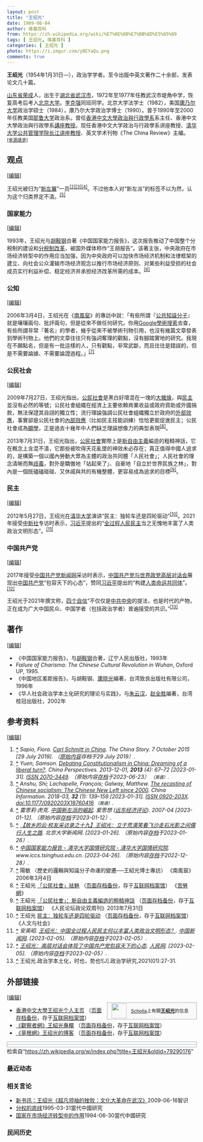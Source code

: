 ```yaml
---
layout: post
title: "王绍光"
date: 1989-06-04
author: 维基百科
from: https://zh.wikipedia.org/wiki/%E7%8E%8B%E7%BB%8D%E5%85%89
tags: [ 王绍光, 维基百科 ]
categories: [ 王绍光 ]
photo: https://i.imgur.com/yBEYaQu.png
comments: true
---
```

<div class="mw-content-ltr mw-parser-output" lang="zh" dir="ltr"><style data-mw-deduplicate="TemplateStyles:r83732082">.mw-parser-output .infobox-subbox{padding:0;border:none;margin:-3px;width:auto;min-width:100%;font-size:100%;clear:none;float:none;background-color:transparent}.mw-parser-output .infobox-3cols-child{margin:auto}.mw-parser-output .infobox .navbar{font-size:100%}body.skin-minerva .mw-parser-output .infobox-header,body.skin-minerva .mw-parser-output .infobox-subheader,body.skin-minerva .mw-parser-output .infobox-above,body.skin-minerva .mw-parser-output .infobox-title,body.skin-minerva .mw-parser-output .infobox-image,body.skin-minerva .mw-parser-output .infobox-full-data,body.skin-minerva .mw-parser-output .infobox-below{text-align:center}@media screen{html.skin-theme-clientpref-night .mw-parser-output .infobox-full-data:not(.notheme)>div:not(.notheme)[style]{background:#1f1f23!important;color:#f8f9fa}@media screen and (prefers-color-scheme:dark){html.skin-theme-clientpref-os .mw-parser-output .infobox-full-data:not(.notheme) div:not(.notheme){background:#1f1f23!important;color:#f8f9fa}}html.skin-theme-clientpref-night .mw-parser-output .infobox td div:not(.notheme)[style]{background:transparent!important;color:var(--color-base,#202122)}@media screen and (prefers-color-scheme:dark){html.skin-theme-clientpref-os .mw-parser-output .infobox td div:not(.notheme)[style]{background:transparent!important;color:var(--color-base,#202122)}}html.skin-theme-clientpref-night .mw-parser-output .infobox td div.NavHead:not(.notheme)[style]{background:transparent!important}}@media screen and (prefers-color-scheme:dark){html.skin-theme-clientpref-os .mw-parser-output .infobox td div.NavHead:not(.notheme)[style]{background:transparent!important}}@media(min-width:640px){body.skin--responsive .mw-parser-output .infobox-table{display:table!important}body.skin--responsive .mw-parser-output .infobox-table>caption{display:table-caption!important}body.skin--responsive .mw-parser-output .infobox-table>tbody{display:table-row-group}body.skin--responsive .mw-parser-output .infobox-table tr{display:table-row!important}body.skin--responsive .mw-parser-output .infobox-table th,body.skin--responsive .mw-parser-output .infobox-table td{padding-left:inherit;padding-right:inherit}}</style><link rel="mw-deduplicated-inline-style" href="mw-data:TemplateStyles:r83732082">
<p><b>王绍光</b>（1954年1月31日<span class="useeditintro" title="Template:BLP editintro">—</span>），政治学学者。至今出版中英文著作二十余部，发表论文几十篇。
</p>
<meta property="mw:PageProp/toc">
<div class="mw-heading mw-heading2"></div>
<p><a href="/wiki/%E5%B1%B1%E4%B8%9C%E7%9C%81" title="山东省">山东省</a><a href="/wiki/%E8%8D%A3%E6%88%90" class="mw-redirect" title="荣成">荣成</a>人，出生于<a href="/wiki/%E6%B9%96%E5%8C%97%E7%9C%81" title="湖北省">湖北省</a><a href="/wiki/%E6%AD%A6%E6%B1%89%E5%B8%82" title="武汉市">武汉市</a>，1972年至1977年任教武汉市堤角中学，恢复高考后考入<a href="/wiki/%E5%8C%97%E4%BA%AC%E5%A4%A7%E5%AD%A6" title="北京大学">北京大学</a>。<a href="/wiki/%E6%9D%8E%E5%85%8B%E5%BC%BA" title="李克强">李克强</a>同班同学。北京大学法学士（1982），美国<a href="/wiki/%E5%BA%B7%E4%B9%83%E5%B0%94%E5%A4%A7%E5%AD%A6" class="mw-redirect" title="康乃尔大学">康乃尔大学</a>政治学硕士（1984），康乃尔大学政治学博士（1990）。曾于1990年至2000年任教美国<a href="/wiki/%E8%80%B6%E9%B2%81%E5%A4%A7%E5%AD%A6" title="耶鲁大学">耶鲁大学</a>政治系。曾任<a href="/wiki/%E9%A6%99%E6%B8%AF%E4%B8%AD%E6%96%87%E5%A4%A7%E5%AD%B8%E6%94%BF%E6%B2%BB%E8%88%87%E8%A1%8C%E6%94%BF%E5%AD%B8%E7%B3%BB" class="mw-redirect" title="香港中文大學政治與行政學系">香港中文大學政治與行政學系</a>系主任、香港中文大學政治與行政學系<a href="/wiki/%E8%AC%9B%E5%BA%A7%E6%95%99%E6%8E%88" title="講座教授">講座教授</a>。现任香港中文大学政治与行政學系讲座教授、<a href="/wiki/%E6%B8%85%E5%8D%8E%E5%A4%A7%E5%AD%A6%E5%85%AC%E5%85%B1%E7%AE%A1%E7%90%86%E5%AD%A6%E9%99%A2" title="清华大学公共管理学院">清华大学公共管理学院</a><a href="/wiki/%E9%95%BF%E6%B1%9F%E8%AE%B2%E5%BA%A7%E6%95%99%E6%8E%88" class="mw-redirect" title="长江讲座教授">长江讲座教授</a>、英文学术刊物《The China Review》主编。<style data-mw-deduplicate="TemplateStyles:r83946278">.mw-parser-output .template-facttext{background-color:var(--background-color-neutral,#eaecf0);color:inherit;margin:-.3em 0;padding:.3em 0}</style><sup class="noprint Template-Fact"><a href="/wiki/Wikipedia:%E5%88%97%E6%98%8E%E6%9D%A5%E6%BA%90" title="Wikipedia:列明来源"><span style="white-space: nowrap;" title="来源请求开始于2023年5月2日。">[來源請求]</span></a></sup>
</p>
<div class="mw-heading mw-heading2"><h2 id="观点"><span id=".E8.A7.82.E7.82.B9"></span>观点</h2><span class="mw-editsection"><span class="mw-editsection-bracket">[</span><a href="/w/index.php?title=%E7%8E%8B%E7%BB%8D%E5%85%89&amp;action=edit&amp;section=2" title="编辑章节：观点"><span>编辑</span></a><span class="mw-editsection-bracket">]</span></span></div>
<p>王绍光被归为“<a href="/wiki/%E4%B8%AD%E5%9C%8B%E6%96%B0%E5%B7%A6%E7%BF%BC" class="mw-redirect" title="中國新左翼">新左翼</a>”一员<sup id="cite_ref-2" class="reference"><a href="#cite_note-2"><span class="cite-bracket">[</span>2<span class="cite-bracket">]</span></a></sup><sup id="cite_ref-3" class="reference"><a href="#cite_note-3"><span class="cite-bracket">[</span>3<span class="cite-bracket">]</span></a></sup><sup id="cite_ref-4" class="reference"><a href="#cite_note-4"><span class="cite-bracket">[</span>4<span class="cite-bracket">]</span></a></sup>。不过他本人对“新左派”的标签不以为然，认为这个归类界定不清。<sup id="cite_ref-5" class="reference"><a href="#cite_note-5"><span class="cite-bracket">[</span>5<span class="cite-bracket">]</span></a></sup>
</p>
<div class="mw-heading mw-heading3"><h3 id="国家能力"><span id=".E5.9B.BD.E5.AE.B6.E8.83.BD.E5.8A.9B"></span>国家能力</h3><span class="mw-editsection"><span class="mw-editsection-bracket">[</span><a href="/w/index.php?title=%E7%8E%8B%E7%BB%8D%E5%85%89&amp;action=edit&amp;section=3" title="编辑章节：国家能力"><span>编辑</span></a><span class="mw-editsection-bracket">]</span></span></div>
<p>1993年，王绍光与<a href="/wiki/%E8%83%A1%E9%9E%8D%E9%92%A2" title="胡鞍钢">胡鞍钢</a>合著《中国国家能力报告》，这次报告推动了中国整个分税制的建设和<a href="/wiki/%E5%88%86%E7%A8%8E%E5%88%B6%E6%94%B9%E9%9D%A9" class="mw-redirect" title="分税制改革">分税制改革</a>，被国外媒体称作“王胡报告”。该著主张，中央政府在市场经济转型中的作用应当加强，因为中央政府可以加快市场经济机制和法律框架的建立、向社会公众灌输市场经济观念以推行市场经济原则、对某些利益受损的社会成员实行利益补偿、稳定经济并承担经济改革所需的成本。<sup id="cite_ref-6" class="reference"><a href="#cite_note-6"><span class="cite-bracket">[</span>6<span class="cite-bracket">]</span></a></sup>
</p>
<div class="mw-heading mw-heading3"><h3 id="公知"><span id=".E5.85.AC.E7.9F.A5"></span>公知</h3><span class="mw-editsection"><span class="mw-editsection-bracket">[</span><a href="/w/index.php?title=%E7%8E%8B%E7%BB%8D%E5%85%89&amp;action=edit&amp;section=4" title="编辑章节：公知"><span>编辑</span></a><span class="mw-editsection-bracket">]</span></span></div>
<p>2006年3月4日，王绍光在《<a href="/wiki/%E5%8D%97%E9%A3%8E%E7%AA%97" title="南风窗">南風窗</a>》的專訪中說：「有些所謂『<a href="/wiki/%E5%85%AC%E5%85%B1%E7%9F%A5%E8%AD%98%E5%88%86%E5%AD%90" class="mw-redirect" title="公共知識分子">公共知識分子</a>』就是嚷嚷兩句、批評兩句，但是從來不做任何研究。你用<a href="/wiki/Google%E5%AD%B8%E8%A1%93%E6%90%9C%E7%B4%A2" class="mw-redirect" title="Google學術搜索">Google學術搜索</a>去查，有些所謂非常『著名』的學者，幾乎從來不被學術刊物引用，也沒有幾篇文章發表到學術刊物上。他們的文章往往只有強詞奪理的觀點，沒有腳踏實地的研究。我現在不願點名，但是有一批這樣的人，只有觀點，非常武斷，而且往往是錯誤的，但是不需要論據、不需要論證過程。」<sup id="cite_ref-7" class="reference"><a href="#cite_note-7"><span class="cite-bracket">[</span>7<span class="cite-bracket">]</span></a></sup>
</p>
<div class="mw-heading mw-heading3"><h3 id="公民社会"><span id=".E5.85.AC.E6.B0.91.E7.A4.BE.E4.BC.9A"></span>公民社会</h3><span class="mw-editsection"><span class="mw-editsection-bracket">[</span><a href="/w/index.php?title=%E7%8E%8B%E7%BB%8D%E5%85%89&amp;action=edit&amp;section=5" title="编辑章节：公民社会"><span>编辑</span></a><span class="mw-editsection-bracket">]</span></span></div>
<p>2009年7月27日，王绍光指出，<a href="/wiki/%E5%85%AC%E6%B0%91%E7%A4%BE%E6%9C%83" class="mw-redirect" title="公民社會">公民社會</a>是黑白好壞混在一塊的<a href="/w/index.php?title=%E5%A4%A7%E9%9B%9C%E7%87%B4&amp;action=edit&amp;redlink=1" class="new" title="大雜燴（页面不存在）">大雜燴</a>，與<a href="/wiki/%E6%B0%91%E4%B8%BB" title="民主">民主</a>並沒有必然的等號；公民社會組織在經濟上主要依賴商業收益或政府資助或外國捐款，無法保證其自詡的獨立性；流行理論強調公民社會組織獨立於政府的<a href="/wiki/%E5%A4%96%E9%83%A8%E6%95%88%E5%BA%94" class="mw-redirect" title="外部效应">外部效應</a>，事實卻是公民社會的<a href="/w/index.php?title=%E5%85%A7%E9%83%A8%E6%95%88%E6%87%89&amp;action=edit&amp;redlink=1" class="new" title="內部效應（页面不存在）">內部效應</a>（比如民主技能訓練）恰恰更能促進民主；公民社會成為<a href="/wiki/%E6%98%BE%E5%AD%A6" title="显学">顯學</a>，正是過去十幾年中人們缺乏理論想像力的典型表現<sup id="cite_ref-8" class="reference"><a href="#cite_note-8"><span class="cite-bracket">[</span>8<span class="cite-bracket">]</span></a></sup>。
</p><p>2013年7月31日，王绍光指出，<a href="/wiki/%E5%85%AC%E6%B0%91%E7%A4%BE%E6%9C%83" class="mw-redirect" title="公民社會">公民社會</a>實際上是<a href="/wiki/%E6%96%B0%E8%87%AA%E7%94%B1%E4%B8%BB%E7%BE%A9" title="新自由主義">新自由主義</a>編造的粗糙神話，它在概念上含混不清，它那些被吹得天花亂墜的神效未必存在；真正值得中國人追求的，是構築一個以國內勞動大眾為主體的政治共同體「人民社會」；人民社會的理念清晰而無<a href="/wiki/%E6%AD%A7%E7%BE%A9" title="歧義">歧義</a>，對外是驕傲地「站起來了」、自豪地「自立於世界民族之林」，對內是一個既磕磕碰碰、又休戚與共的有機整體，更容易成為追求的目標<sup id="cite_ref-9" class="reference"><a href="#cite_note-9"><span class="cite-bracket">[</span>9<span class="cite-bracket">]</span></a></sup>。
</p>
<div class="mw-heading mw-heading3"><h3 id="民主"><span id=".E6.B0.91.E4.B8.BB"></span>民主</h3><span class="mw-editsection"><span class="mw-editsection-bracket">[</span><a href="/w/index.php?title=%E7%8E%8B%E7%BB%8D%E5%85%89&amp;action=edit&amp;section=6" title="编辑章节：民主"><span>编辑</span></a><span class="mw-editsection-bracket">]</span></span></div>
<p>2012年5月27日，王绍光在<a href="/wiki/%E6%B8%85%E5%8D%8E%E5%A4%A7%E5%AD%A6" title="清华大学">清华大学</a>演讲“民主：独轮车还是四轮驱动”<sup id="cite_ref-10" class="reference"><a href="#cite_note-10"><span class="cite-bracket">[</span>10<span class="cite-bracket">]</span></a></sup>。2021年接受<a href="/wiki/%E4%B8%AD%E5%9B%BD%E6%96%B0%E9%97%BB%E7%A4%BE" title="中国新闻社">中新社</a>专访时表示，<a href="/wiki/%E4%B9%A0%E8%BF%91%E5%B9%B3" title="习近平">习近平</a>提出的“<a href="/wiki/%E5%85%A8%E8%BF%87%E7%A8%8B%E4%BA%BA%E6%B0%91%E6%B0%91%E4%B8%BB" title="全过程人民民主">全过程人民民主</a>当之无愧地丰富了人类政治文明形态”。<sup id="cite_ref-11" class="reference"><a href="#cite_note-11"><span class="cite-bracket">[</span>11<span class="cite-bracket">]</span></a></sup>
</p>
<div class="mw-heading mw-heading3"><h3 id="中国共产党"><span id=".E4.B8.AD.E5.9B.BD.E5.85.B1.E4.BA.A7.E5.85.9A"></span>中国共产党</h3><span class="mw-editsection"><span class="mw-editsection-bracket">[</span><a href="/w/index.php?title=%E7%8E%8B%E7%BB%8D%E5%85%89&amp;action=edit&amp;section=7" title="编辑章节：中国共产党"><span>编辑</span></a><span class="mw-editsection-bracket">]</span></span></div>
<p>2017年接受<a href="/wiki/%E4%B8%AD%E5%9B%BD%E5%85%B1%E4%BA%A7%E5%85%9A%E6%96%B0%E9%97%BB%E7%BD%91" title="中国共产党新闻网">中国共产党新闻网</a>采访时表示，<a href="/wiki/%E4%B8%AD%E5%9C%8B%E5%85%B1%E7%94%A2%E9%BB%A8%E8%88%87%E4%B8%96%E7%95%8C%E6%94%BF%E9%BB%A8%E9%AB%98%E5%B1%A4%E5%B0%8D%E8%A9%B1%E6%9C%83" title="中國共產黨與世界政黨高層對話會">中国共产党与世界政党高层对话会</a>展现出<a href="/wiki/%E4%B8%AD%E5%9B%BD%E5%85%B1%E4%BA%A7%E5%85%9A" title="中国共产党">中国共产党</a>“包容天下的心态”，赞同<a href="/wiki/%E4%B9%A0%E8%BF%91%E5%B9%B3" title="习近平">习近平</a>提出的“构建<a href="/wiki/%E4%BA%BA%E7%B1%BB%E5%91%BD%E8%BF%90%E5%85%B1%E5%90%8C%E4%BD%93" title="人类命运共同体">人类命运共同体</a>”。<sup id="cite_ref-12" class="reference"><a href="#cite_note-12"><span class="cite-bracket">[</span>12<span class="cite-bracket">]</span></a></sup>
</p><p>王绍光于2021年撰文称，<a href="/wiki/%E5%9B%9B%E4%B8%AA%E8%87%AA%E4%BF%A1" title="四个自信">四个自信</a>“不仅仅是<a href="/wiki/%E4%B8%AD%E5%85%B1%E4%B8%AD%E5%A4%AE" class="mw-redirect" title="中共中央">中共中央</a>的提法，也是时代的产物，正在成为广大中国民众、中国学者（包括政治学者）普遍接受的共识。”<sup id="cite_ref-13" class="reference"><a href="#cite_note-13"><span class="cite-bracket">[</span>13<span class="cite-bracket">]</span></a></sup>
</p>
<div class="mw-heading mw-heading2"><h2 id="著作"><span id=".E8.91.97.E4.BD.9C"></span>著作</h2><span class="mw-editsection"><span class="mw-editsection-bracket">[</span><a href="/w/index.php?title=%E7%8E%8B%E7%BB%8D%E5%85%89&amp;action=edit&amp;section=8" title="编辑章节：著作"><span>编辑</span></a><span class="mw-editsection-bracket">]</span></span></div>
<ul><li>《中国国家能力报告》，与<a href="/wiki/%E8%83%A1%E9%9E%8D%E9%92%A2" title="胡鞍钢">胡鞍钢</a>合著，辽宁人民出版社，1993年</li>
<li><i>Failure of Charisma: The Chinese Cultural Revolution in Wuhan</i>, Oxford UP, 1995.</li>
<li>《中国地区差距报告》，与胡鞍钢、<a href="/wiki/%E5%BA%B7%E6%99%93%E5%85%89" title="康晓光">康晓光</a>编著，台湾致良出版社有限公司，1996年</li>
<li>《华人社会政治学本土化研究的理论与实践》，与<a href="/wiki/%E6%9C%B1%E9%9B%B2%E6%BC%A2" title="朱雲漢">朱云汉</a>、<a href="/w/index.php?title=%E8%B5%B5%E5%85%A8%E8%83%9C&amp;action=edit&amp;redlink=1" class="new" title="赵全胜（页面不存在）">赵全胜</a>编著，台湾桂冠出版社，2002年</li></ul>
<div class="mw-heading mw-heading2"><h2 id="参考资料"><span id=".E5.8F.82.E8.80.83.E8.B5.84.E6.96.99"></span>参考资料</h2><span class="mw-editsection"><span class="mw-editsection-bracket">[</span><a href="/w/index.php?title=%E7%8E%8B%E7%BB%8D%E5%85%89&amp;action=edit&amp;section=9" title="编辑章节：参考资料"><span>编辑</span></a><span class="mw-editsection-bracket">]</span></span></div>
<ol class="references">
<li id="cite_note-Sapio-1"><span class="mw-cite-backlink"><b><a href="#cite_ref-Sapio_1-0">^</a></b></span> <span class="reference-text"><cite class="citation web">Sapio, Flora. <a rel="nofollow" class="external text" href="https://web.archive.org/web/20190729151001/https://www.thechinastory.org/2015/10/carl-schmitt-in-china/">Carl Schmitt in China</a>. The China Story. 7 October 2015 <span class="reference-accessdate"> [<span class="nowrap">29 July</span> 2019]</span>. （<a rel="nofollow" class="external text" href="https://www.thechinastory.org/2015/10/carl-schmitt-in-china/">原始内容</a>存档于29 July 2019）.</cite><span title="ctx_ver=Z39.88-2004&amp;rfr_id=info%3Asid%2Fzh.wikipedia.org%3A%E7%8E%8B%E7%BB%8D%E5%85%89&amp;rft.atitle=Carl+Schmitt+in+China&amp;rft.aufirst=Flora&amp;rft.aulast=Sapio&amp;rft.date=2015-10-07&amp;rft.genre=unknown&amp;rft.jtitle=The+China+Story&amp;rft_id=https%3A%2F%2Fwww.thechinastory.org%2F2015%2F10%2Fcarl-schmitt-in-china%2F&amp;rft_val_fmt=info%3Aofi%2Ffmt%3Akev%3Amtx%3Ajournal" class="Z3988"><span style="display:none;">&nbsp;</span></span></span>
</li>
<li id="cite_note-2"><span class="mw-cite-backlink"><b><a href="#cite_ref-2">^</a></b></span> <span class="reference-text"><cite class="citation journal">Yuen, Samson. <a rel="nofollow" class="external text" href="https://journals.openedition.org/chinaperspectives/6325">Debating Constitutionalism in China: Dreaming of a liberal turn?</a>. China Perspectives. 2013-12-01, <b>2013</b> (4): 67–72 <span class="reference-accessdate"> [<span class="nowrap">2023-01-31</span>]</span>. <a rel="nofollow" class="external text" href="//www.worldcat.org/issn/2070-3449"><span title="国际标准连续出版物号">ISSN&nbsp;2070-3449</span></a>. （原始内容<a rel="nofollow" class="external text" href="https://web.archive.org/web/20230623233908/https://journals.openedition.org/chinaperspectives/6325">存档</a>于2023-06-23） <span style="font-family: sans-serif; cursor: default; color:var(--color-subtle, #54595d); font-size: 0.8em; bottom: 0.1em; font-weight: bold;" title="连接到英语网页">（英语）</span>.</cite><span title="ctx_ver=Z39.88-2004&amp;rfr_id=info%3Asid%2Fzh.wikipedia.org%3A%E7%8E%8B%E7%BB%8D%E5%85%89&amp;rft.atitle=Debating+Constitutionalism+in+China%3A+Dreaming+of+a+liberal+turn%3F&amp;rft.aufirst=Samson&amp;rft.aulast=Yuen&amp;rft.date=2013-12-01&amp;rft.genre=article&amp;rft.issn=2070-3449&amp;rft.issue=4&amp;rft.jtitle=China+Perspectives&amp;rft.pages=67-72&amp;rft.volume=2013&amp;rft_id=https%3A%2F%2Fjournals.openedition.org%2Fchinaperspectives%2F6325&amp;rft_val_fmt=info%3Aofi%2Ffmt%3Akev%3Amtx%3Ajournal" class="Z3988"><span style="display:none;">&nbsp;</span></span></span>
</li>
<li id="cite_note-3"><span class="mw-cite-backlink"><b><a href="#cite_ref-3">^</a></b></span> <span class="reference-text"><cite class="citation journal">Anshu, Shi; Lachapelle, François; Galway, Matthew. <a rel="nofollow" class="external text" href="https://journals.sagepub.com/doi/full/10.1177/0920203X18760416">The recasting of Chinese socialism: The Chinese New Left since 2000</a>. China Information. 2018-03, <b>32</b> (1): 139–159 <span class="reference-accessdate"> [<span class="nowrap">2023-01-31</span>]</span>. <a rel="nofollow" class="external text" href="//www.worldcat.org/issn/0920-203X"><span title="国际标准连续出版物号">ISSN&nbsp;0920-203X</span></a>. <a rel="nofollow" class="external text" href="https://doi.org/10.1177%2F0920203X18760416"><span title="數位物件識別號">doi:10.1177/0920203X18760416</span></a> <span style="font-family: sans-serif; cursor: default; color:var(--color-subtle, #54595d); font-size: 0.8em; bottom: 0.1em; font-weight: bold;" title="连接到英语网页">（英语）</span>.</cite><span title="ctx_ver=Z39.88-2004&amp;rfr_id=info%3Asid%2Fzh.wikipedia.org%3A%E7%8E%8B%E7%BB%8D%E5%85%89&amp;rft.atitle=The+recasting+of+Chinese+socialism%3A+The+Chinese+New+Left+since+2000&amp;rft.au=Galway%2C+Matthew&amp;rft.au=Lachapelle%2C+Fran%C3%A7ois&amp;rft.aufirst=Shi&amp;rft.aulast=Anshu&amp;rft.date=2018-03&amp;rft.genre=article&amp;rft.issn=0920-203X&amp;rft.issue=1&amp;rft.jtitle=China+Information&amp;rft.pages=139-159&amp;rft.volume=32&amp;rft_id=https%3A%2F%2Fjournals.sagepub.com%2Fdoi%2Ffull%2F10.1177%2F0920203X18760416&amp;rft_id=info%3Adoi%2F10.1177%2F0920203X18760416&amp;rft_val_fmt=info%3Aofi%2Ffmt%3Akev%3Amtx%3Ajournal" class="Z3988"><span style="display:none;">&nbsp;</span></span></span>
</li>
<li id="cite_note-4"><span class="mw-cite-backlink"><b><a href="#cite_ref-4">^</a></b></span> <span class="reference-text"><cite class="citation news">雷思莉·虎克. <a rel="nofollow" class="external text" href="http://www.aisixiang.com/data/78558.html">中国新左派的崛起</a>. 爱思想 (<a href="/wiki/%E8%BF%9C%E4%B8%9C%E7%BB%8F%E6%B5%8E%E8%AF%84%E8%AE%BA" title="远东经济评论">远东经济评论</a>). 2007-04 <span class="reference-accessdate"> [<span class="nowrap">2023-01-12</span>]</span>. （原始内容<a rel="nofollow" class="external text" href="https://web.archive.org/web/20230112225419/http://www.aisixiang.com/data/78558.html">存档</a>于2023-01-12）.</cite><span title="ctx_ver=Z39.88-2004&amp;rfr_id=info%3Asid%2Fzh.wikipedia.org%3A%E7%8E%8B%E7%BB%8D%E5%85%89&amp;rft.atitle=%E4%B8%AD%E5%9B%BD%E6%96%B0%E5%B7%A6%E6%B4%BE%E7%9A%84%E5%B4%9B%E8%B5%B7&amp;rft.au=%E9%9B%B7%E6%80%9D%E8%8E%89%C2%B7%E8%99%8E%E5%85%8B&amp;rft.date=2007-04&amp;rft.genre=article&amp;rft.jtitle=%E7%88%B1%E6%80%9D%E6%83%B3&amp;rft_id=http%3A%2F%2Fwww.aisixiang.com%2Fdata%2F78558.html&amp;rft_val_fmt=info%3Aofi%2Ffmt%3Akev%3Amtx%3Ajournal" class="Z3988"><span style="display:none;">&nbsp;</span></span></span>
</li>
<li id="cite_note-5"><span class="mw-cite-backlink"><b><a href="#cite_ref-5">^</a></b></span> <span class="reference-text"><cite class="citation web"><a rel="nofollow" class="external text" href="https://news.pku.edu.cn/ztrd/gxdyxycfl/3076-238748.htm">【故乡的云·校友采访录之十九】王绍光：立于荒漠笑看飞沙走石光影之间儒行人生之路</a>. 北京大学新闻网.  <span class="reference-accessdate"> [<span class="nowrap">2023-01-26</span>]</span>. （原始内容<a rel="nofollow" class="external text" href="https://web.archive.org/web/20230126162125/https://news.pku.edu.cn/ztrd/gxdyxycfl/3076-238748.htm">存档</a>于2023-01-26）.</cite><span title="ctx_ver=Z39.88-2004&amp;rfr_id=info%3Asid%2Fzh.wikipedia.org%3A%E7%8E%8B%E7%BB%8D%E5%85%89&amp;rft.atitle=%E3%80%90%E6%95%85%E4%B9%A1%E7%9A%84%E4%BA%91%C2%B7%E6%A0%A1%E5%8F%8B%E9%87%87%E8%AE%BF%E5%BD%95%E4%B9%8B%E5%8D%81%E4%B9%9D%E3%80%91%E7%8E%8B%E7%BB%8D%E5%85%89%EF%BC%9A%E7%AB%8B%E4%BA%8E%E8%8D%92%E6%BC%A0%E7%AC%91%E7%9C%8B%E9%A3%9E%E6%B2%99%E8%B5%B0%E7%9F%B3%E5%85%89%E5%BD%B1%E4%B9%8B%E9%97%B4%E5%84%92%E8%A1%8C%E4%BA%BA%E7%94%9F%E4%B9%8B%E8%B7%AF&amp;rft.genre=unknown&amp;rft.jtitle=%E5%8C%97%E4%BA%AC%E5%A4%A7%E5%AD%A6%E6%96%B0%E9%97%BB%E7%BD%91&amp;rft_id=https%3A%2F%2Fnews.pku.edu.cn%2Fztrd%2Fgxdyxycfl%2F3076-238748.htm&amp;rft_val_fmt=info%3Aofi%2Ffmt%3Akev%3Amtx%3Ajournal" class="Z3988"><span style="display:none;">&nbsp;</span></span></span>
</li>
<li id="cite_note-6"><span class="mw-cite-backlink"><b><a href="#cite_ref-6">^</a></b></span> <span class="reference-text"><cite class="citation web"><a rel="nofollow" class="external text" href="http://www.iccs.tsinghua.edu.cn/ProductsSt/308.html">中国国家能力报告 - 清华大学国情研究院 - 清华大学国情研究院</a>. www.iccs.tsinghua.edu.cn.  <span class="reference-accessdate"> [<span class="nowrap">2023-04-26</span>]</span>. （原始内容<a rel="nofollow" class="external text" href="https://web.archive.org/web/20221228160329/http://www.iccs.tsinghua.edu.cn/ProductsSt/308.html">存档</a>于2022-12-28）.</cite><span title="ctx_ver=Z39.88-2004&amp;rfr_id=info%3Asid%2Fzh.wikipedia.org%3A%E7%8E%8B%E7%BB%8D%E5%85%89&amp;rft.atitle=%E4%B8%AD%E5%9B%BD%E5%9B%BD%E5%AE%B6%E8%83%BD%E5%8A%9B%E6%8A%A5%E5%91%8A+-+%E6%B8%85%E5%8D%8E%E5%A4%A7%E5%AD%A6%E5%9B%BD%E6%83%85%E7%A0%94%E7%A9%B6%E9%99%A2+-+%E6%B8%85%E5%8D%8E%E5%A4%A7%E5%AD%A6%E5%9B%BD%E6%83%85%E7%A0%94%E7%A9%B6%E9%99%A2&amp;rft.genre=unknown&amp;rft.jtitle=www.iccs.tsinghua.edu.cn&amp;rft_id=http%3A%2F%2Fwww.iccs.tsinghua.edu.cn%2FProductsSt%2F308.html&amp;rft_val_fmt=info%3Aofi%2Ffmt%3Akev%3Amtx%3Ajournal" class="Z3988"><span style="display:none;">&nbsp;</span></span></span>
</li>
<li id="cite_note-7"><span class="mw-cite-backlink"><b><a href="#cite_ref-7">^</a></b></span> <span class="reference-text">陽敏 〈歷史的邏輯與知識分子命運的變遷──王紹光博士專訪〉 《南風窗》2006年3月4日</span>
</li>
<li id="cite_note-8"><span class="mw-cite-backlink"><b><a href="#cite_ref-8">^</a></b></span> <span class="reference-text">王紹光 <a rel="nofollow" class="external text" href="http://www.coolloud.org.tw/node/72517">「公民社會」袪魅</a> （<a rel="nofollow" class="external text" href="//web.archive.org/web/20161001182306/http://www.coolloud.org.tw/node/72517">页面存档备份</a>，存于<a href="/wiki/%E4%BA%92%E8%81%94%E7%BD%91%E6%A1%A3%E6%A1%88%E9%A6%86" title="互联网档案馆">互联网档案馆</a>） 《<a href="/wiki/%E8%8B%A6%E5%8B%9E%E7%B6%B2" title="苦勞網">苦勞網</a>》</span>
</li>
<li id="cite_note-9"><span class="mw-cite-backlink"><b><a href="#cite_ref-9">^</a></b></span> <span class="reference-text">王紹光 <a rel="nofollow" class="external text" href="http://www.coolloud.org.tw/node/75170">「公民社會」：新自由主義編造的粗糙神話</a> （<a rel="nofollow" class="external text" href="//web.archive.org/web/20161001175938/http://www.coolloud.org.tw/node/75170">页面存档备份</a>，存于<a href="/wiki/%E4%BA%92%E8%81%94%E7%BD%91%E6%A1%A3%E6%A1%88%E9%A6%86" title="互联网档案馆">互联网档案馆</a>） 《人民论坛政论双周刊》2013年7月31日</span>
</li>
<li id="cite_note-10"><span class="mw-cite-backlink"><b><a href="#cite_ref-10">^</a></b></span> <span class="reference-text">王绍光 <a rel="nofollow" class="external text" href="http://wen.org.cn/modules/article/view.article.php?3342">民主：独轮车还是四轮驱动</a> （<a rel="nofollow" class="external text" href="//web.archive.org/web/20140714193329/http://wen.org.cn/modules/article/view.article.php?3342">页面存档备份</a>，存于<a href="/wiki/%E4%BA%92%E8%81%94%E7%BD%91%E6%A1%A3%E6%A1%88%E9%A6%86" title="互联网档案馆">互联网档案馆</a>） 《人文与社会》</span>
</li>
<li id="cite_note-11"><span class="mw-cite-backlink"><b><a href="#cite_ref-11">^</a></b></span> <span class="reference-text"><cite class="citation web">安英昭. <a rel="nofollow" class="external text" href="http://news.china.com.cn/2021-12/10/content_77923742.htm?f=pad&amp;a=true">王绍光：中国全过程人民民主何以丰富人类政治文明形态？</a>. <a href="/wiki/%E4%B8%AD%E5%9B%BD%E6%96%B0%E9%97%BB%E7%BD%91" class="mw-redirect" title="中国新闻网">中国新闻网</a>.  <span class="reference-accessdate"> [<span class="nowrap">2023-02-05</span>]</span>. （原始内容<a rel="nofollow" class="external text" href="https://web.archive.org/web/20230205211038/http://news.china.com.cn/2021-12/10/content_77923742.htm?f=pad&amp;a=true">存档</a>于2023-02-05）.</cite><span title="ctx_ver=Z39.88-2004&amp;rfr_id=info%3Asid%2Fzh.wikipedia.org%3A%E7%8E%8B%E7%BB%8D%E5%85%89&amp;rft.atitle=%E7%8E%8B%E7%BB%8D%E5%85%89%EF%BC%9A%E4%B8%AD%E5%9B%BD%E5%85%A8%E8%BF%87%E7%A8%8B%E4%BA%BA%E6%B0%91%E6%B0%91%E4%B8%BB%E4%BD%95%E4%BB%A5%E4%B8%B0%E5%AF%8C%E4%BA%BA%E7%B1%BB%E6%94%BF%E6%B2%BB%E6%96%87%E6%98%8E%E5%BD%A2%E6%80%81%EF%BC%9F&amp;rft.au=%E5%AE%89%E8%8B%B1%E6%98%AD&amp;rft.genre=unknown&amp;rft.jtitle=%E4%B8%AD%E5%9B%BD%E6%96%B0%E9%97%BB%E7%BD%91&amp;rft_id=http%3A%2F%2Fnews.china.com.cn%2F2021-12%2F10%2Fcontent_77923742.htm%3Ff%3Dpad%26a%3Dtrue&amp;rft_val_fmt=info%3Aofi%2Ffmt%3Akev%3Amtx%3Ajournal" class="Z3988"><span style="display:none;">&nbsp;</span></span></span>
</li>
<li id="cite_note-12"><span class="mw-cite-backlink"><b><a href="#cite_ref-12">^</a></b></span> <span class="reference-text"><cite class="citation web"><a rel="nofollow" class="external text" href="http://cpc.people.com.cn/n1/2017/1202/c164113-29682085.html">王绍光：高层对话会体现了中国共产党包容天下的心态</a>. <a href="/wiki/%E4%BA%BA%E6%B0%91%E7%BD%91" title="人民网">人民网</a>.  <span class="reference-accessdate"> [<span class="nowrap">2023-02-05</span>]</span>. （原始内容<a rel="nofollow" class="external text" href="https://web.archive.org/web/20230205211032/http://cpc.people.com.cn/n1/2017/1202/c164113-29682085.html">存档</a>于2023-02-05）.</cite><span title="ctx_ver=Z39.88-2004&amp;rfr_id=info%3Asid%2Fzh.wikipedia.org%3A%E7%8E%8B%E7%BB%8D%E5%85%89&amp;rft.atitle=%E7%8E%8B%E7%BB%8D%E5%85%89%EF%BC%9A%E9%AB%98%E5%B1%82%E5%AF%B9%E8%AF%9D%E4%BC%9A%E4%BD%93%E7%8E%B0%E4%BA%86%E4%B8%AD%E5%9B%BD%E5%85%B1%E4%BA%A7%E5%85%9A%E5%8C%85%E5%AE%B9%E5%A4%A9%E4%B8%8B%E7%9A%84%E5%BF%83%E6%80%81&amp;rft.genre=unknown&amp;rft.jtitle=%E4%BA%BA%E6%B0%91%E7%BD%91&amp;rft_id=http%3A%2F%2Fcpc.people.com.cn%2Fn1%2F2017%2F1202%2Fc164113-29682085.html&amp;rft_val_fmt=info%3Aofi%2Ffmt%3Akev%3Amtx%3Ajournal" class="Z3988"><span style="display:none;">&nbsp;</span></span></span>
</li>
<li id="cite_note-13"><span class="mw-cite-backlink"><b><a href="#cite_ref-13">^</a></b></span> <span class="reference-text">王绍光.政治学本土化，时也，势也![J].政治学研究,2021(01):27-31.</span>
</li>
</ol>
<div class="mw-heading mw-heading2"><h2 id="外部链接"><span id=".E5.A4.96.E9.83.A8.E9.93.BE.E6.8E.A5"></span>外部链接</h2><span class="mw-editsection"><span class="mw-editsection-bracket">[</span><a href="/w/index.php?title=%E7%8E%8B%E7%BB%8D%E5%85%89&amp;action=edit&amp;section=10" title="编辑章节：外部链接"><span>编辑</span></a><span class="mw-editsection-bracket">]</span></span></div>
<style data-mw-deduplicate="TemplateStyles:r82655521">.mw-parser-output .side-box{margin:4px 0;box-sizing:border-box;border:1px solid #aaa;font-size:88%;line-height:1.25em;background-color:#f9f9f9;display:flow-root}.mw-parser-output .side-box-abovebelow,.mw-parser-output .side-box-text{padding:0.25em 0.9em}.mw-parser-output .side-box-image{padding:2px 0 2px 0.9em;text-align:center}.mw-parser-output .side-box-imageright{padding:2px 0.9em 2px 0;text-align:center}@media(min-width:500px){.mw-parser-output .side-box-flex{display:flex;align-items:center}.mw-parser-output .side-box-text{flex:1}}@media(min-width:720px){.mw-parser-output .side-box{width:238px}.mw-parser-output .side-box-right{clear:right;float:right;margin-left:1em}.mw-parser-output .side-box-left{margin-right:1em}}</style><div class="side-box metadata side-box-right"><style data-mw-deduplicate="TemplateStyles:r82655520">.mw-parser-output .plainlist ol,.mw-parser-output .plainlist ul{line-height:inherit;list-style:none;margin:0;padding:0}.mw-parser-output .plainlist ol li,.mw-parser-output .plainlist ul li{margin-bottom:0}</style>
<div class="side-box-flex">
<div class="side-box-image"><span class="noviewer" typeof="mw:File"><span><img alt="" src="//upload.wikimedia.org/wikipedia/commons/thumb/3/32/Scholia_logo.svg/40px-Scholia_logo.svg.png" decoding="async" width="40" height="39" class="mw-file-element" srcset="//upload.wikimedia.org/wikipedia/commons/thumb/3/32/Scholia_logo.svg/60px-Scholia_logo.svg.png 1.5x, //upload.wikimedia.org/wikipedia/commons/thumb/3/32/Scholia_logo.svg/80px-Scholia_logo.svg.png 2x" data-file-width="107" data-file-height="104"></span></span></div>
<div class="side-box-text plainlist"><a href="https://www.wikidata.org/wiki/Wikidata:Scholia/zh" class="extiw" title="d:Wikidata:Scholia/zh">Scholia</a>上有關<b><a href="https://iw.toolforge.org/scholia/author/Q8462103" class="extiw" title="toolforge:scholia/author/Q8462103">王绍光</a></b>的信息</div></div>
</div>
<ul><li><a rel="nofollow" class="external text" href="http://www.cuhk.edu.hk/gpa/wang_files/">香港中文大學王绍光个人主页</a> （<a rel="nofollow" class="external text" href="//web.archive.org/web/20060926080731/http://www.cuhk.edu.hk/gpa/wang_files/">页面存档备份</a>，存于<a href="/wiki/%E4%BA%92%E8%81%94%E7%BD%91%E6%A1%A3%E6%A1%88%E9%A6%86" title="互联网档案馆">互联网档案馆</a>）</li>
<li><a rel="nofollow" class="external text" href="http://www.guancha.cn/wang-shao-guang/list_1.shtml">《觀察者網》王紹光專欄</a> （<a rel="nofollow" class="external text" href="//web.archive.org/web/20140924113407/http://www.guancha.cn/wang-shao-guang/list_1.shtml">页面存档备份</a>，存于<a href="/wiki/%E4%BA%92%E8%81%94%E7%BD%91%E6%A1%A3%E6%A1%88%E9%A6%86" title="互联网档案馆">互联网档案馆</a>）</li>
<li><a rel="nofollow" class="external text" href="http://www.caogen.com/blog/index.aspx?ID=152">《草根網》王绍光的博客</a> （<a rel="nofollow" class="external text" href="//web.archive.org/web/20140109095119/http://www.caogen.com/blog/index.aspx?ID=152">页面存档备份</a>，存于<a href="/wiki/%E4%BA%92%E8%81%94%E7%BD%91%E6%A1%A3%E6%A1%88%E9%A6%86" title="互联网档案馆">互联网档案馆</a>）</li></ul>
<div class="navbox-styles"><style data-mw-deduplicate="TemplateStyles:r84265675">.mw-parser-output .hlist dl,.mw-parser-output .hlist ol,.mw-parser-output .hlist ul{margin:0;padding:0}.mw-parser-output .hlist dd,.mw-parser-output .hlist dt,.mw-parser-output .hlist li{margin:0;display:inline}.mw-parser-output .hlist.inline,.mw-parser-output .hlist.inline dl,.mw-parser-output .hlist.inline ol,.mw-parser-output .hlist.inline ul,.mw-parser-output .hlist dl dl,.mw-parser-output .hlist dl ol,.mw-parser-output .hlist dl ul,.mw-parser-output .hlist ol dl,.mw-parser-output .hlist ol ol,.mw-parser-output .hlist ol ul,.mw-parser-output .hlist ul dl,.mw-parser-output .hlist ul ol,.mw-parser-output .hlist ul ul{display:inline}.mw-parser-output .hlist .mw-empty-li{display:none}.mw-parser-output .hlist dt::after{content:" :"}.mw-parser-output .hlist dd::after,.mw-parser-output .hlist li::after{content:" · ";font-weight:bold}.mw-parser-output .hlist-pipe dd::after,.mw-parser-output .hlist-pipe li::after{content:" | ";font-weight:normal}.mw-parser-output .hlist-hyphen dd::after,.mw-parser-output .hlist-hyphen li::after{content:" - ";font-weight:normal}.mw-parser-output .hlist-comma dd::after,.mw-parser-output .hlist-comma li::after{content:"、";font-weight:normal}.mw-parser-output .hlist dd:last-child::after,.mw-parser-output .hlist dt:last-child::after,.mw-parser-output .hlist li:last-child::after{content:none}.mw-parser-output .hlist ol{counter-reset:listitem}.mw-parser-output .hlist ol>li{counter-increment:listitem}.mw-parser-output .hlist ol>li::before{content:" "counter(listitem)"\a0 "}.mw-parser-output .hlist dd ol>li:first-child::before,.mw-parser-output .hlist dt ol>li:first-child::before,.mw-parser-output .hlist li ol>li:first-child::before{content:"（"counter(listitem)"\a0 "}.mw-parser-output ul.cslist,.mw-parser-output ul.sslist{margin:0;padding:0;display:inline-block;list-style:none}.mw-parser-output .cslist li,.mw-parser-output .sslist li{margin:0;display:inline-block}.mw-parser-output .cslist li::after{content:"，"}.mw-parser-output .sslist li::after{content:"；"}.mw-parser-output .cslist li:last-child::after,.mw-parser-output .sslist li:last-child::after{content:none}</style><style data-mw-deduplicate="TemplateStyles:r84261037">.mw-parser-output .navbox{box-sizing:border-box;border:1px solid #a2a9b1;width:100%;clear:both;font-size:88%;text-align:center;padding:1px;margin:1em auto 0}.mw-parser-output .navbox .navbox{margin-top:0}.mw-parser-output .navbox+.navbox,.mw-parser-output .navbox+.navbox-styles+.navbox{margin-top:-1px}.mw-parser-output .navbox-inner,.mw-parser-output .navbox-subgroup{width:100%}.mw-parser-output .navbox-group,.mw-parser-output .navbox-title,.mw-parser-output .navbox-abovebelow{text-align:center;padding-left:1em;padding-right:1em}.mw-parser-output .navbox-group{white-space:nowrap;text-align:right}.mw-parser-output .navbox,.mw-parser-output .navbox-subgroup{background-color:#fdfdfd}.mw-parser-output .navbox-list{border-color:#fdfdfd}.mw-parser-output .navbox-list-with-group{text-align:left;border-left-width:2px;border-left-style:solid}.mw-parser-output tr+tr>.navbox-abovebelow,.mw-parser-output tr+tr>.navbox-group,.mw-parser-output tr+tr>.navbox-image,.mw-parser-output tr+tr>.navbox-list{border-top:2px solid #fdfdfd}.mw-parser-output .navbox-title{background-color:#ccf;position:relative}.mw-parser-output .navbox-abovebelow,.mw-parser-output .navbox-group,.mw-parser-output .navbox-subgroup .navbox-title{background-color:#ddf}.mw-parser-output .navbox-subgroup .navbox-group,.mw-parser-output .navbox-subgroup .navbox-abovebelow{background-color:#e6e6ff}.mw-parser-output .navbox-even{background-color:#f7f7f7}.mw-parser-output .navbox-odd{background-color:transparent}.mw-parser-output .navbox .hlist td dl,.mw-parser-output .navbox .hlist td ol,.mw-parser-output .navbox .hlist td ul,.mw-parser-output .navbox td.hlist dl,.mw-parser-output .navbox td.hlist ol,.mw-parser-output .navbox td.hlist ul{padding:0.125em 0}.mw-parser-output .navbox .navbar{display:block;font-size:100%}.mw-parser-output .navbox-title .navbar{float:left;text-align:left;margin-right:0.5em;width:auto;padding-left:0.2em;position:absolute;left:1em}.mw-parser-output .navbox .mw-collapsible-toggle{margin-left:0.5em;position:absolute;right:1em}body.skin--responsive .mw-parser-output .navbox-image img{max-width:none!important}@media print{body.ns-0 .mw-parser-output .navbox{display:none!important}}</style></div><div role="navigation" class="navbox" aria-labelledby="中國新左派" style="padding:3px"></div>
<div class="navbox-styles"><link rel="mw-deduplicated-inline-style" href="mw-data:TemplateStyles:r84265675"><link rel="mw-deduplicated-inline-style" href="mw-data:TemplateStyles:r84261037"></div><div role="navigation" class="navbox authority-control" aria-labelledby="-&amp;#123;zh-cn:规范控制;zh-tw:權威控制;&amp;#125;--&amp;#123;zh-cn:数据库;zh-tw:資料庫&amp;#125;-_frameless&amp;#124;text-top&amp;#124;10px&amp;#124;alt=編輯維基數據鏈接&amp;#124;link=https&amp;#58;//www.wikidata.org/wiki/Q8462103#identifiers&amp;#124;class=noprint&amp;#124;編輯維基數據鏈接" style="padding:3px"></div>
<!-- 
NewPP limit report
Parsed by mw‐web.eqiad.main‐c595d44d9‐r44wk
Cached time: 20241014042004
Cache expiry: 2592000
Reduced expiry: false
Complications: [show‐toc]
CPU time usage: 0.494 seconds
Real time usage: 0.885 seconds
Preprocessor visited node count: 3306/1000000
Post‐expand include size: 53616/2097152 bytes
Template argument size: 4402/2097152 bytes
Highest expansion depth: 13/100
Expensive parser function count: 17/500
Unstrip recursion depth: 0/20
Unstrip post‐expand size: 35846/5000000 bytes
Lua time usage: 0.280/10.000 seconds
Lua memory usage: 3816250/52428800 bytes
Number of Wikibase entities loaded: 1/400
-->
<!--
Transclusion expansion time report (%,ms,calls,template)
100.00%  534.748      1 -total
 38.32%  204.939      1 Template:Infobox_academic
 16.96%   90.675      3 Template:Infobox
 15.62%   83.547      1 Template:中华人民共和国新左翼
 14.64%   78.270      1 Template:Navbox
 10.32%   55.197      5 Template:Cite_web
 10.10%   54.010      1 Template:Infobox_person/core
  8.67%   46.386      1 Template:Authority_control
  8.66%   46.309      1 Template:Scholia
  8.11%   43.352      1 Template:Side_box
-->

<!-- Saved in parser cache with key zhwiki:pcache:idhash:400856-0!canonical!zh and timestamp 20241014042004 and revision id 79290176. Rendering was triggered because: page-view
 -->
</div><!--esi <esi:include src="/esitest-fa8a495983347898/content" /> --><noscript><img src="https://login.wikimedia.org/wiki/Special:CentralAutoLogin/start?type=1x1" alt="" width="1" height="1" style="border: none; position: absolute;"></noscript>
<div class="printfooter" data-nosnippet="">检索自“<a dir="ltr" href="https://zh.wikipedia.org/w/index.php?title=王绍光&amp;oldid=79290176">https://zh.wikipedia.org/w/index.php?title=王绍光&amp;oldid=79290176</a>”</div><div id="recent-news"><h3>最近动态</h3><ul></ul></div><div id="open-opinion"><h3>相关言论</h3><ul><li><a href="https://nodebe4.github.io/opinion/2009-06-16/%E6%96%B0%E4%B9%A6%E8%AE%AF-%E7%8E%8B%E7%BB%8D%E5%85%89-%E8%B6%85%E5%87%A1%E9%A2%86%E8%A2%96%E7%9A%84%E6%8C%AB%E8%B4%A5-%E6%96%87%E5%8C%96%E5%A4%A7%E9%9D%A9%E5%91%BD%E5%9C%A8%E6%AD%A6%E6%B1%89/" title="新书讯">新书讯：王绍光《超凡领袖的挫败：文化大革命在武汉》</a><time>2009-06-16</time><a class="tag">智识</a></li>
<li><a href="https://nodebe4.github.io/opinion/1995-03-31/%E5%88%86%E6%9D%83%E7%9A%84%E5%BA%95%E7%BA%BF/" title="王绍光">分权的底线</a><time>1995-03-31</time><a class="tag">當代中國研究</a></li>
<li><a href="https://nodebe4.github.io/opinion/1994-06-30/%E5%9B%BD%E5%AE%B6%E5%9C%A8%E5%B8%82%E5%9C%BA%E7%BB%8F%E6%B5%8E%E8%BD%AC%E5%9E%8B%E4%B8%AD%E7%9A%84%E4%BD%9C%E7%94%A8/" title="王绍光">国家在市场经济转型中的作用</a><time>1994-06-30</time><a class="tag">當代中國研究</a></li>
</ul></div><div id="mjls-record"><h3>民间历史</h3><ul></ul></div>